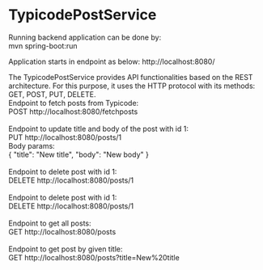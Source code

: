 # TypicodePostService
Running backend application can be done by:<br/>
mvn spring-boot:run

Application starts in endpoint as below:
http://localhost:8080/

The TypicodePostService provides API functionalities based on the REST architecture. For this purpose, it uses the HTTP protocol with its methods: GET, POST, PUT, DELETE. <br/>
Endpoint to fetch posts from Typicode: <br/>
POST http://localhost:8080/fetchposts  <br/>
<br/>
Endpoint to update title and body of the post with id 1: <br/>
PUT http://localhost:8080/posts/1  <br/>
      Body params: <br/>
        { 
            "title": "New title",
            "body": "New body"
        } <br/>
        <br/>
Endpoint to delete post with id 1: <br/>
DELETE http://localhost:8080/posts/1  <br/>
<br/>
Endpoint to delete post with id 1: <br/>
DELETE http://localhost:8080/posts/1  <br/>
<br/>
Endpoint to get all posts: <br/>
GET http://localhost:8080/posts  <br/>
<br/>
Endpoint to get post by given title: <br/>
GET http://localhost:8080/posts?title=New%20title <br/>
